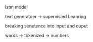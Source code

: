 lstm model 

text generatoer -> supervisied Leanring 

breaking senetence into input and ouput 

words -> tokenized -> numbers 

  